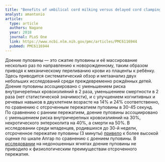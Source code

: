 ```yaml
---
title: "Benefits of umbilical cord milking versus delayed cord clamping on neonatal outcomes in preterm infants: A systematic review and meta-analysis"
analyst: amantonio
article:
  type: article
  authors: Nagano
  year: 2018
  journal: PLoS One
  link: https://www.ncbi.nlm.nih.gov/pmc/articles/PMC6116944
  pubmed: PMC6116944
---
```


Доение пуповины — это сжатие пуповины и её массирование несколько раз по направлению к новорожденному, таким образом приводя к механическому переливанию крови из плаценты к ребёнку. Здесь приводится систематический обзор и метаанализ двух небольших исследований среди преждевременно рождённых детей. Доение пуповины ассоциировано с уменьшением риска внутричерепных кровоизлияний в 2 раза, уменьшением смертности в 2 раза (нет статистической значимости), и с улучшением когнитивных и речевых навыков в двухлетнем возрасте на 14% и 24% соответственно, по сравнению с отсроченным пережатием пуповины в 30-45 секунд.
По сравнению с ранним пережатием, доение пуповины ассоциировано с уменьшением риска внутричерепных кровоизлияний на 30%, некротического энтероколита на 40%, а смерти на 50%.
В исследовании среди младенцев, родившихся до 30-й недели, отсроченное пережатие пуповины (3 минуты) [привело](https://www.ncbi.nlm.nih.gov/pmc/articles/PMC6277460/) к более высокой оценке по шкале Апгар по сравнению с доением пуповины.
В [исследовании](https://www.ncbi.nlm.nih.gov/pmc/articles/PMC6278653/) на недоношенных ягнятах доение пуповины не приводило к физиологическим преимуществам отсроченного пережатия.

